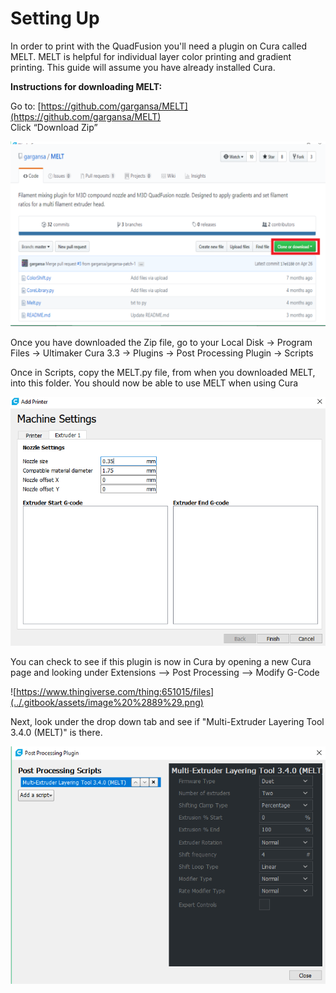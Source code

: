 # Setting Up

In order to print with the QuadFusion you'll need a plugin on Cura called MELT. MELT is helpful for individual layer color printing and gradient printing. This guide will assume you have already installed Cura. 



**Instructions for downloading MELT:**

Go to: [https://github.com/gargansa/MELT](https://github.com/gargansa/MELT)  
Click “Download Zip”

![](../.gitbook/assets/image%20%2884%29.png)

Once you have downloaded the Zip file, go to your Local Disk → Program Files → Ultimaker Cura 3.3 → Plugins → Post Processing Plugin → Scripts

Once in Scripts, copy the MELT.py file, from when you downloaded MELT, into this folder. You should now be able to use MELT when using Cura

![](../.gitbook/assets/image%20%2822%29.png)

You can check to see if this plugin is now in Cura by opening a new Cura page and looking under Extensions --&gt; Post Processing --&gt; Modify G-Code

![https://www.thingiverse.com/thing:651015/files](../.gitbook/assets/image%20%2889%29.png)

Next, look under the drop down tab and see if "Multi-Extruder Layering Tool 3.4.0 \(MELT\)" is there.

![](../.gitbook/assets/image%20%2871%29.png)

